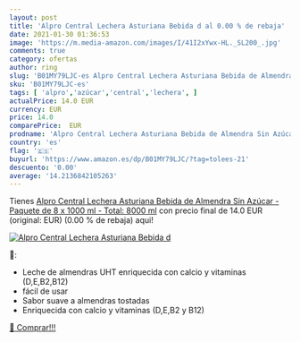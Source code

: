 ```yaml
---
layout: post
title: 'Alpro Central Lechera Asturiana Bebida d al 0.00 % de rebaja'
date: 2021-01-30 01:36:53
image: 'https://m.media-amazon.com/images/I/41I2xYwx-HL._SL200_.jpg'
comments: true
category: ofertas
author: ring
slug: 'B01MY79LJC-es Alpro Central Lechera Asturiana Bebida de Almendra Sin...'
sku: 'B01MY79LJC-es'
tags: [ 'alpro','azúcar','central','lechera', ]
actualPrice: 14.0 EUR
currency: EUR
price: 14.0
comparePrice:  EUR
prodname: 'Alpro Central Lechera Asturiana Bebida de Almendra Sin Azúcar - Paquete de 8 x 1000 ml - Total: 8000 ml'
country: 'es'
flag: '🇪🇸'
buyurl: 'https://www.amazon.es/dp/B01MY79LJC/?tag=tolees-21'
descuento: '0.00'
average: '14.2136842105263'
---
```


Tienes [Alpro Central Lechera Asturiana Bebida de Almendra Sin Azúcar - Paquete de 8 x 1000 ml - Total: 8000 ml](https://www.amazon.es/dp/B01MY79LJC/?tag=tolees-21) con precio final de  14.0 EUR (original:  EUR) (0.00 %  de rebaja) aqui!

[![Alpro Central Lechera Asturiana Bebida d](https://m.media-amazon.com/images/I/41I2xYwx-HL._SL200_.jpg)](https://www.amazon.es/dp/B01MY79LJC/?tag=tolees-21)

🔎:

- Leche de almendras UHT enriquecida con calcio y vitaminas (D,E,B2,B12)
- fácil de usar
- Sabor suave a almendras tostadas
- Enriquecida con calcio y vitaminas (D,E,B2 y B12)

[🛒 Comprar!!!](https://www.amazon.es/dp/B01MY79LJC/?tag=tolees-21)
